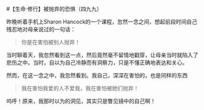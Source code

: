 #【生命⋅修行】被抛弃的恐惧（四九九）

昨晚听着手机上Sharon Hancock的一个课程，忽然一念之间，想起前段时间自己残忍地对母亲说过的一句话：

> 你是在害怕被别人抛弃！

当时聊着天，我忽然看到这一点，然后竟然毫不留情地戳穿，让母亲当时就陷入了悲伤之中。当时，自以为自己冷静而有洞察力，只是不懂正确地表达和关心。

然而，在这一念之中，我忽然看到。我自己，深深在害怕的，也是同样的东西

> 我在害怕我爱的人不爱我，我在害怕被她们抛弃！

呜呼！原来，我那时以为的洞见，其实只是瞥见镜中的自己啊！

